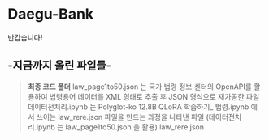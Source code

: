 # Daegu-Bank

반갑습니다!

## -지금까지 올린 파일들-
> **최종 코드 폴더** 
  > law_page1to50.json 는 국가 법령 정보 센터의 OpenAPI를 활용하여 법령용어 데이터를 XML 형태로 추출 후 JSON 형식으로 재가공한 파일 
  > 데이터전처리.ipynb 는 Polyglot-ko 12.8B QLoRA 학습하기_ 법령.ipynb 에서 쓰이는 law_rere.json 파일을 만드는 과정을 나타낸 파일 
(데이터전처리.ipynb 는 law_page1to50.json 을 활용) 
  > law_rere.json
